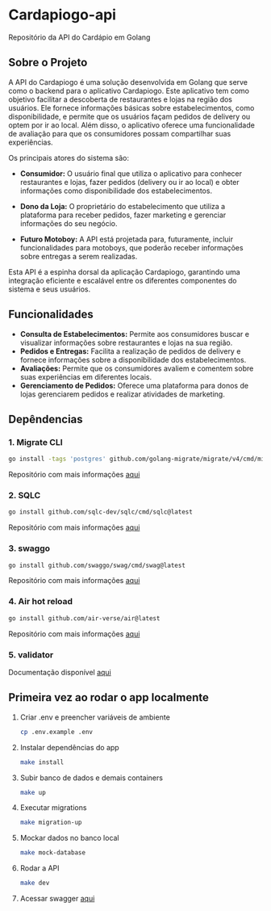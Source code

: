 # Cardapiogo-api

Repositório da API do Cardápio em Golang

## Sobre o Projeto

A API do Cardapiogo é uma solução desenvolvida em Golang que serve como o backend para o aplicativo Cardapiogo. Este aplicativo tem como objetivo facilitar a descoberta de restaurantes e lojas na região dos usuários. Ele fornece informações básicas sobre estabelecimentos, como disponibilidade, e permite que os usuários façam pedidos de delivery ou optem por ir ao local. Além disso, o aplicativo oferece uma funcionalidade de avaliação para que os consumidores possam compartilhar suas experiências.

Os principais atores do sistema são:

- **Consumidor:** O usuário final que utiliza o aplicativo para conhecer restaurantes e lojas, fazer pedidos (delivery ou ir ao local) e obter informações como disponibilidade dos estabelecimentos.
  
- **Dono da Loja:** O proprietário do estabelecimento que utiliza a plataforma para receber pedidos, fazer marketing e gerenciar informações do seu negócio.

- **Futuro Motoboy:** A API está projetada para, futuramente, incluir funcionalidades para motoboys, que poderão receber informações sobre entregas a serem realizadas.

Esta API é a espinha dorsal da aplicação Cardapiogo, garantindo uma integração eficiente e escalável entre os diferentes componentes do sistema e seus usuários.

## Funcionalidades

- **Consulta de Estabelecimentos:** Permite aos consumidores buscar e visualizar informações sobre restaurantes e lojas na sua região.
- **Pedidos e Entregas:** Facilita a realização de pedidos de delivery e fornece informações sobre a disponibilidade dos estabelecimentos.
- **Avaliações:** Permite que os consumidores avaliem e comentem sobre suas experiências em diferentes locais.
- **Gerenciamento de Pedidos:** Oferece uma plataforma para donos de lojas gerenciarem pedidos e realizar atividades de marketing.


## Depêndencias

### 1. Migrate CLI

```bash
go install -tags 'postgres' github.com/golang-migrate/migrate/v4/cmd/migrate@latest
```

Repositório com mais informações [aqui](https://github.com/golang-migrate/migrate/tree/v4.16.2/cmd/migrate)

### 2. SQLC

```bash
go install github.com/sqlc-dev/sqlc/cmd/sqlc@latest
```

Repositório com mais informações [aqui](https://docs.sqlc.dev/en/stable/overview/install.html)

### 3. swaggo

```bash
go install github.com/swaggo/swag/cmd/swag@latest
```

Repositório com mais informações [aqui](https://github.com/swaggo/swag)

### 4. Air hot reload

```bash
go install github.com/air-verse/air@latest
```

Repositório com mais informações [aqui](https://github.com/cosmtrek/air)

### 5. validator

Documentação disponível [aqui](https://github.com/go-playground/validator)



## Primeira vez ao rodar o app localmente

1. Criar .env e preencher variáveis de ambiente

    ```bash
    cp .env.example .env
    ```

2. Instalar dependências do app

    ```bash
    make install
    ```

3. Subir banco de dados e demais containers

    ```bash
    make up
    ```

4. Executar migrations

    ```bash
    make migration-up
    ```

5. Mockar dados no banco local

    ```bash
    make mock-database
    ```

6. Rodar a API

    ```bash
    make dev
    ```

7. Acessar swagger [aqui](http://localhost:8080/api/v1/swagger/index.html#/)
